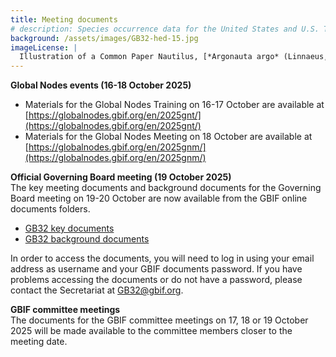 ```yaml
---
title: Meeting documents
# description: Species occurrence data for the United States and U.S. Territories.
background: /assets/images/GB32-hed-15.jpg
imageLicense: |
  Illustration of a Common Paper Nautilus, [*Argonauta argo* (Linnaeus, 1758)](https://www.gbif.org/species/5189614) from Florae Columbiae: terrarumque adiacentium specimina selecta in peregrinatione duodecim annorum observata. H. Karsten. 1858-1869. Via the [Biodiversity Heritage Library](https://flic.kr/p/dv3geK)
---
```


**Global Nodes events (16-18 October 2025)**  

- Materials for the Global Nodes Training on 16-17 October are available at [https://globalnodes.gbif.org/en/2025gnt/](https://globalnodes.gbif.org/en/2025gnt/)   
- Materials for the Global Nodes Meeting on 18 October are available at [https://globalnodes.gbif.org/en/2025gnm/](https://globalnodes.gbif.org/en/2025gnm/)  

**Official Governing Board meeting (19 October 2025)**  
The key meeting documents and background documents for the Governing Board meeting on 19-20 October are now available from the GBIF online documents folders. 
-	[GB32 key documents](https://directory.gbif.org/documents/governing_board/GB32_2025_Bogota/GB32_pre-meeting_documents/)
-	[GB32 background documents](https://directory.gbif.org/documents/governing_board/GB32_2025_Bogota/GB32_background_documents/)  

In order to access the documents, you will need to log in using your email address as username and your GBIF documents password. If you have problems accessing the documents or do not have a password, please contact the Secretariat at [GB32@gbif.org](mailto:gb32@gbif.org).

**GBIF committee meetings**  
The documents for the GBIF committee meetings on 17, 18 or 19 October 2025 will be made available to the committee members closer to the meeting date. 


 
